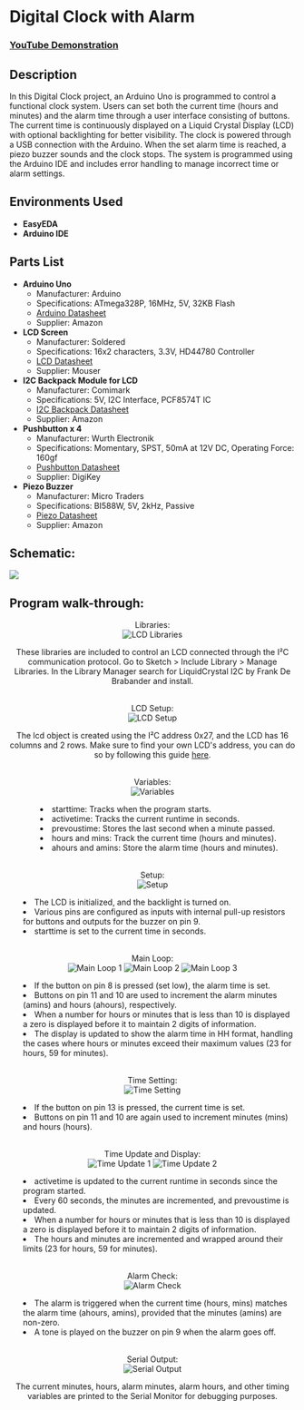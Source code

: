 <h1>Digital Clock with Alarm</h1>

 ### [YouTube Demonstration](https://youtu.be/wvlziquP9fc)

<h2>Description</h2>
In this Digital Clock project, an Arduino Uno is programmed to control a functional clock system. Users can set both the current time (hours and minutes) and the alarm time through a user interface consisting of buttons. The current time is continuously displayed on a Liquid Crystal Display (LCD) with optional backlighting for better visibility. The clock is powered through a USB connection with the Arduino. When the set alarm time is reached, a piezo buzzer sounds and the clock stops. The system is programmed using the Arduino IDE and includes error handling to manage incorrect time or alarm settings.
<br />


<h2>Environments Used </h2>

- <b>EasyEDA</b>
- <b>Arduino IDE</b>

<h2>Parts List</h2>

<ul>
  <li><strong>Arduino Uno</strong>
    <ul>
      <li>Manufacturer: Arduino</li>
      <li>Specifications: ATmega328P, 16MHz, 5V, 32KB Flash</li>
      <li><a href="https://www.amazon.com/Arduino-A000066-ARDUINO-UNO-R3/dp/B008GRTSV6/ref=sr_1_1?th=1">Arduino Datasheet</a></li>
      <li>Supplier: Amazon</li>
    </ul>
  </li>
  <li><strong>LCD Screen</strong>
    <ul>
      <li>Manufacturer: Soldered</li>
      <li>Specifications: 16x2 characters, 3.3V, HD44780 Controller</li>
      <li><a href="https://www.mouser.com/ProductDetail/Soldered/333171?qs=QpmGXVUTftF%2F5vBtqVXjsQ%3D%3D">LCD Datasheet</a></li>
      <li>Supplier: Mouser</li>
    </ul>
  </li>
  <li><strong>I2C Backpack Module for LCD</strong>
   <ul>
     <li>Manufacturer: Comimark</li>
     <li>Specifications: 5V, I2C Interface, PCF8574T IC</li>
     <li><a href="https://www.amazon.com/Comimark-PCF8574-PCF8574T-Expander-Raspberry/dp/B07X3KWQZ7/ref=sr_1_4">I2C Backpack Datasheet</a></li>
     <li>Supplier: Amazon</li>
   </ul>
  </li>
  <li><strong>Pushbutton x 4</strong>
    <ul>
      <li>Manufacturer: Wurth Electronik</li>
      <li>Specifications: Momentary, SPST, 50mA at 12V DC, Operating Force: 160gf</li>
      <li><a href="https://www.digikey.com/en/products/detail/w%C3%BCrth-elektronik/430182043816/5209017">Pushbutton Datasheet</a></li>
      <li>Supplier: DigiKey</li>
    </ul>
  </li>
  <li><strong>Piezo Buzzer</strong>
    <ul>
      <li>Manufacturer: Micro Traders</li>
      <li>Specifications: BI588W, 5V, 2kHz, Passive</li>
      <li><a href="https://www.amazon.com/Micro-Traders-Electromagnetic-Loudspeakers-BI588W/dp/B0CXS43G9N/ref=sr_1_19">Piezo Datasheet</a></li>
      <li>Supplier: Amazon</li>
    </ul>
  </li>
</ul>

<h2>Schematic:</h2>

<img src="https://github.com/user-attachments/assets/c259330a-3a83-4f3d-b0c7-5018a0babfdd"/>

<h2>Program walk-through:</h2>

<div style="text-align: center;">
    Libraries: <br/>
    <img src="https://github.com/user-attachments/assets/94bc0b16-e0f3-43a1-ac9f-e078b0a9011e" alt="LCD Libraries" />
    <p>These libraries are included to control an LCD connected through the I²C communication protocol. Go to Sketch > Include Library > Manage Libraries. In the Library Manager search for LiquidCrystal I2C by Frank De Brabander and install.</p>
</div>
<br />

<div style="text-align: center;">
    LCD Setup: <br/>
    <img src="https://github.com/user-attachments/assets/19bdf777-171b-4573-8991-7b41e9be3c84" alt="LCD Setup" />
    <p>The lcd object is created using the I²C address 0x27, and the LCD has 16 columns and 2 rows. Make sure to find your own LCD's address, you can do so by following this guide <a href="INSERTLINK">here</a>.</p>
</div>
<br />

<div style="text-align: center;">
    Variables: <br/>
    <img src="https://github.com/user-attachments/assets/7f61c326-1765-4296-a67d-a62e9976d37a" alt="Variables" />
    <ul style="list-style-position: inside; text-align: left; display: inline-block;">
        <li>starttime: Tracks when the program starts.</li>
        <li>activetime: Tracks the current runtime in seconds.</li>
        <li>prevoustime: Stores the last second when a minute passed.</li>
        <li>hours and mins: Track the current time (hours and minutes).</li>
        <li>ahours and amins: Store the alarm time (hours and minutes).</li>
    </ul>
</div>
<br />

<div style="text-align: center;">
    Setup: <br/>
    <img src="https://github.com/user-attachments/assets/d5b119b8-1caf-4aaf-8808-6c45c17c53fa" alt="Setup" />
    <ul style="list-style-position: inside; text-align: left; display: inline-block;">
        <li>The LCD is initialized, and the backlight is turned on.</li>
        <li>Various pins are configured as inputs with internal pull-up resistors for buttons and outputs for the buzzer on pin 9.</li>
        <li>starttime is set to the current time in seconds.</li>
    </ul>
</div>
<br />

<div style="text-align: center;">
    Main Loop: <br/>
    <img src="https://github.com/user-attachments/assets/9561ad46-b420-4cc2-9740-0d66af37dbe0" alt="Main Loop 1" />
    <img src="https://github.com/user-attachments/assets/bebd55b1-4f67-401c-81dd-cbc96be80223" alt="Main Loop 2" />
    <img src="https://github.com/user-attachments/assets/49f19c66-e548-4ddd-a576-e224b69109a2" alt="Main Loop 3" />
    <ul style="list-style-position: inside; text-align: left; display: inline-block;">
        <li>If the button on pin 8 is pressed (set low), the alarm time is set.</li>
        <li>Buttons on pin 11 and 10 are used to increment the alarm minutes (amins) and hours (ahours), respectively.</li>
        <li>When a number for hours or minutes that is less than 10 is displayed a zero is displayed before it to maintain 2 digits of information.</li>
        <li>The display is updated to show the alarm time in HH format, handling the cases where hours or minutes exceed their maximum values (23 for hours, 59 for minutes).</li>
    </ul>
</div>
<br />

<div style="text-align: center;">
    Time Setting: <br/>
    <img src="https://github.com/user-attachments/assets/88a81ffc-d965-4e9f-9a59-ae3d5dfe60b5" alt="Time Setting" />
    <ul style="list-style-position: inside; text-align: left; display: inline-block;">
        <li>If the button on pin 13 is pressed, the current time is set.</li>
        <li>Buttons on pin 11 and 10 are again used to increment minutes (mins) and hours (hours).</li>
    </ul>
</div>
<br />

<div style="text-align: center;">
    Time Update and Display: <br/>
    <img src="https://github.com/user-attachments/assets/1dd8207b-14cf-498f-a2ee-00aa546bf041" alt="Time Update 1" />
    <img src="https://github.com/user-attachments/assets/d540949c-cf09-4ce2-87cb-18bb7f570f98" alt="Time Update 2" />
    <ul style="list-style-position: inside; text-align: left; display: inline-block;">
        <li>activetime is updated to the current runtime in seconds since the program started.</li>
        <li>Every 60 seconds, the minutes are incremented, and prevoustime is updated.</li>
        <li>When a number for hours or minutes that is less than 10 is displayed a zero is displayed before it to maintain 2 digits of information.</li>
        <li>The hours and minutes are incremented and wrapped around their limits (23 for hours, 59 for minutes).</li>
    </ul>
</div>
<br />

<div style="text-align: center;">
    Alarm Check: <br/>
    <img src="https://github.com/user-attachments/assets/102b7d0f-a215-4293-8259-8c518aba5555" alt="Alarm Check" />
    <ul style="list-style-position: inside; text-align: left; display: inline-block;">
        <li>The alarm is triggered when the current time (hours, mins) matches the alarm time (ahours, amins), provided that the minutes (amins) are non-zero.</li>
        <li>A tone is played on the buzzer on pin 9 when the alarm goes off.</li>
    </ul>
</div>
<br />

<div style="text-align: center;">
    Serial Output: <br/>
    <img src="https://github.com/user-attachments/assets/323cd5af-cad6-46e7-8f9e-4927afd53797" alt="Serial Output" />
    <p>The current minutes, hours, alarm minutes, alarm hours, and other timing variables are printed to the Serial Monitor for debugging purposes.</p>
</div>
<br />
